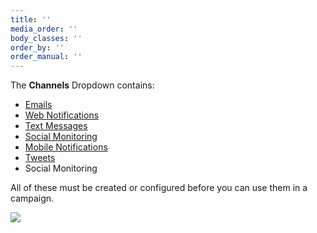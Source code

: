 ```yaml
---
title: ''
media_order: ''
body_classes: ''
order_by: ''
order_manual: ''
---
```


The **Channels** Dropdown contains:

* [Emails](./../emails/index.html)
* [Web Notifications](./../notifications/index.html)
* [Text Messages](./../sms/index.html)
* [Social Monitoring](./../social-monitoring/README.md)
* [Mobile Notifications](./../mobilenotifications/index.html)
* [Tweets](./../plugins/twitter.html)
* Social Monitoring

All of these must be created or configured before you can use them in a campaign.


![](media/channels-dropdown.jpg)
